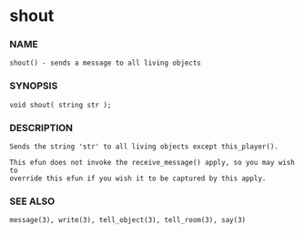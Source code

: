 # shout

### NAME

    shout() - sends a message to all living objects

### SYNOPSIS

    void shout( string str );

### DESCRIPTION

    Sends the string 'str' to all living objects except this_player().

    This efun does not invoke the receive_message() apply, so you may wish to
    override this efun if you wish it to be captured by this apply.

### SEE ALSO

    message(3), write(3), tell_object(3), tell_room(3), say(3)

